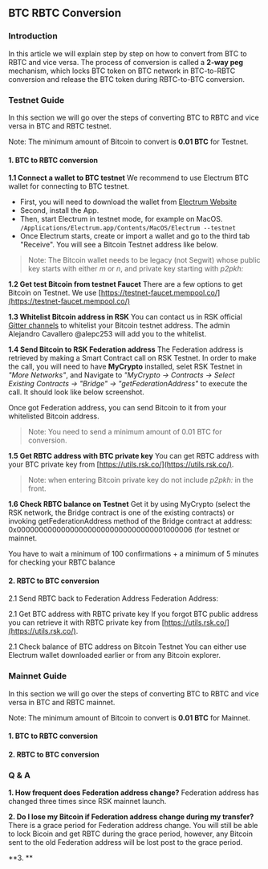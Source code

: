 ## BTC RBTC Conversion

<style>
  img{
    margin:0 auto;
    width:80%;
  }
</style>

### Introduction

In this article we will explain step by step on how to convert from BTC to RBTC and vice versa. The process of conversion is called a **2-way peg** mechanism, which locks BTC token on BTC network in BTC-to-RBTC conversion and release the BTC token during RBTC-to-BTC conversion.

### Testnet Guide

In this section we will go over the steps of converting BTC to RBTC and vice versa in BTC and RBTC testnet.

Note:
The minimum amount of Bitcoin to convert is **0.01 BTC** for Testnet.

#### 1. BTC to RBTC conversion

**1.1 Connect a wallet to BTC testnet**
We recommend to use Electrum BTC wallet for connecting to BTC testnet.
* First, you will need to download the wallet from [Electrum Website](https://bitzuma.com/posts/a-beginners-guide-to-the-electrum-bitcoin-wallet/)
* Second, install the App.
* Then, start Electrum in testnet mode, for example on MacOS.
`/Applications/Electrum.app/Contents/MacOS/Electrum --testnet`
* Once Electrum starts, create or import a wallet and go to the third tab "Receive". You will see a Bitcoin Testnet address like below.

> Note: The Bitcoin wallet needs to be legacy (not Segwit) whose public key starts with either *m* or *n*, and private key starting with *p2pkh:*

**1.2 Get test Bitcoin from testnet Faucet**
There are a few options to get Bitcoin on Testnet. We use [https://testnet-faucet.mempool.co/](https://testnet-faucet.mempool.co/)

**1.3 Whitelist Bitcoin address in RSK**
You can contact us in RSK official [Gitter channels](https://gitter.im/rsksmart/getting-started) to whitelist your Bitcoin testnet address. The admin Alejandro Cavallero @alepc253 will add you to the whitelist.

**1.4 Send Bitcoin to RSK Federation address**
The Federation address is retrieved by making a Smart Contract call on RSK Testnet. In order to make the call, you will need to have **MyCrypto** installed, selet RSK Testnet in *"More Networks"*, and Navigate to *"MyCrypto -> Contracts -> Select Existing Contracts -> "Bridge" -> "getFederationAddress"* to execute the call. It should look like below screenshot.

Once got Federation address, you can send Bitcoin to it from your whitelisted Bitcoin address.

> Note: You need to send a minimum amount of 0.01 BTC for conversion.

**1.5 Get RBTC address with BTC private key**
You can get RBTC address with your BTC private key from [https://utils.rsk.co/](https://utils.rsk.co/).

> Note: when entering Bitcoin private key do not include *p2pkh:* in the front.

**1.6 Check RBTC balance on Testnet**
Get it by using MyCrypto (select the RSK network, the Bridge contract is one of the existing contracts) or invoking getFederationAddress method of the Bridge contract at address: 0x0000000000000000000000000000000001000006 (for testnet or mainnet.

You have to wait a minimum of 100 confirmations + a minimum of 5 minutes for checking your RBTC balance

#### 2. RBTC to BTC conversion

2.1 Send RBTC back to Federation Address
Federation Address:

2.1 Get BTC address with RBTC private key
If you forgot BTC public address you can retrieve it with RBTC private key from [https://utils.rsk.co/](https://utils.rsk.co/). 

2.1 Check balance of BTC address on Bitcoin Testnet
You can either use Electrum wallet downloaded earlier or from any Bitcoin explorer.

### Mainnet Guide

In this section we will go over the steps of converting BTC to RBTC and vice versa in BTC and RBTC mainnet.

Note:
The minimum amount of Bitcoin to convert is **0.01 BTC** for Mainnet.

#### 1. BTC to RBTC conversion

#### 2. RBTC to BTC conversion

### Q & A
**1. How frequent does Federation address change?**
Federation address has changed three times since RSK mainnet launch.

**2. Do I lose my Bitcoin if Federation address change during my transfer?**
There is a grace period for Federation address change. You will still be able to lock Bicoin and get RBTC during the grace period, however, any Bitcoin sent to the old Federation address will be lost post to the grace period.

**3. **

